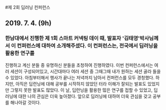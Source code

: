 #제 2회 딥러닝 컨퍼런스

## 2019. 7. 4. (9h)

### 한남대에서 진행한 제 1회 스마트 커넥팅 데이 때, 발표자 '김태영'박사님께서 이 컨퍼런스에 대하여 소개해주셨다. 이 컨퍼런스는, 전국에서 딥러닝을 활용한 연구를 
진행하고 계신 분들 중 유명하신 분들을 초청하여 진행하였다. 이번 컨퍼런스에서는 여러 세션이 구성되어있고, 시간대마다 여러 세션 중 그때그때 내가 원하는 세션 
골라 들을 수 있었다. 아침부터해서 행사가 끝나는 저녁까지 남아서 컨퍼런스를 모두 경청했다. 하지만, 아직은 딥런닝에 대해 공부를 시작하지 않았던 터라 
이해가 잘되는 발표도 있었지만 그렇지 못한 발표도 많았다.
 이 날, 딥런닝을 활용한 많은 연구를 접할 수 있었고, 딥러닝에 대한 나의 관심은 더욱 높아졌다. 앞으로 딥러닝에 대하여 더욱 관심을 갖고 공부를 해나아갈 것이다.
